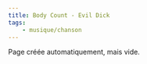 ```yaml
---
title: Body Count - Evil Dick
tags:
    - musique/chanson
---
```


Page créée automatiquement, mais vide.
